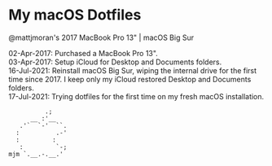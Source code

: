 # My macOS Dotfiles
@mattjmoran's 2017 MacBook Pro 13" | macOS Big Sur  

02-Apr-2017: Purchased a MacBook Pro 13".  
03-Apr-2017: Setup iCloud for Desktop and Documents folders.  
16-Jul-2021: Reinstall macOS Big Sur, wiping the internal drive for the first time since 2017. I keep only my iCloud restored Desktop and Documents folders.  
17-Jul-2021: Trying dotfiles for the first time on my fresh macOS installation.  

	          .;
	      __ :'__
	   .'`  `-'  ``.
	  :          .-'
	  :         :
	   :         `-;
	mjm `.__.-.__.'
